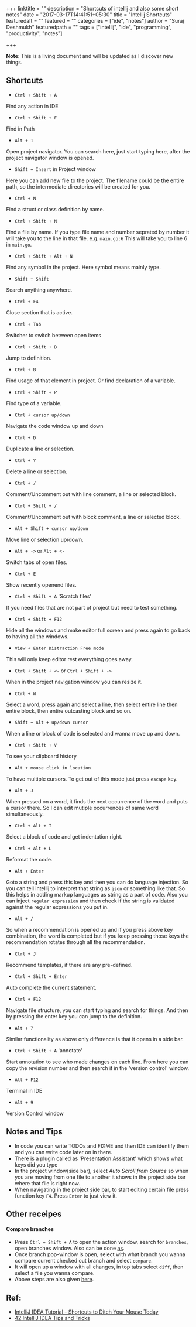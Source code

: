 +++
linktitle = ""
description = "Shortcuts of intellij and also some short notes"
date = "2017-03-17T14:41:51+05:30"
title = "Intellij Shortcuts"
featuredalt = ""
featured = ""
categories = ["ide", "notes"]
author = "Suraj Deshmukh"
featuredpath = ""
tags = ["intellij", "ide", "programming", "productivity", "notes"]

+++



**Note**: This is a living document and will be updated as I discover new things.

## Shortcuts

- `Ctrl + Shift + A`

Find any action in IDE

- `Ctrl + Shift + F`

Find in Path

- `Alt + 1`

Open project navigator.
You can search here, just start typing here, after the project navigator window is opened.

- `Shift + Insert` in Project window

Here you can add new file to the project. The filename could be the entire path, so the intermediate directories will be created for you.

- `Ctrl + N`

Find a struct or class definition by name.

- `Ctrl + Shift + N`

Find a file by name.
If you type file name and number seprated by number it will take you to the line in that file. e.g. `main.go:6` This will take you to line 6 in `main.go`.

- `Ctrl + Shift + Alt + N`

Find any symbol in the project. Here symbol means mainly type.

- `Shift + Shift`

Search anything anywhere.

- `Ctrl + F4`

Close section that is active.

- `Ctrl + Tab`

Switcher to switch between open items

- `Ctrl + Shift + B`

Jump to definition.

- `Ctrl + B`

Find usage of that element in project. Or find declaration of a variable.

- `Ctrl + Shift + P`

Find type of a variable.

- `Ctrl + cursor up/down`

Navigate the code window up and down

- `Ctrl + D`

Duplicate a line or selection.

- `Ctrl + Y`

Delete a line or selection.

- `Ctrl + /`

Comment/Uncomment out with line comment, a line or selected block.

- `Ctrl + Shift + /`

Comment/Uncomment out with block comment, a line or selected block.

- `Alt + Shift + cursor up/down`

Move line or selection up/down.

- `Alt + ->` or `Alt + <-`

Switch tabs of open files.

- `Ctrl + E`

Show recently openend files.

- `Ctrl + Shift + A` 'Scratch files'

If you need files that are not part of project but need to test something.

- `Ctrl + Shift + F12`

Hide all the windows and make editor full screen and press again to go back to having all the windows.

- `View + Enter Distraction Free mode`

This will only keep editor rest everything goes away.

- `Ctrl + Shift + <-` or `Ctrl + Shift + ->`

When in the project navigation window you can resize it.

- `Ctrl + W`

Select a word, press again and select a line, then select entire line then entire block, then entire outcasting block and so on.

- `Shift + Alt + up/down cursor`

When a line or block of code is selected and wanna move up and down.

- `Ctrl + Shift + V`

To see your clipboard history

- `Alt + mouse click in location`

To have multiple cursors. To get out of this mode just press `escape` key.

- `Alt + J`

When pressed on a word, it finds the next occurrence of the word and puts a cursor there. So I can edit mutiple occurrences of same word simultaneously.

- `Ctrl + Alt + I`

Select a block of code and get indentation right.

- `Ctrl + Alt + L`

Reformat the code.

- `Alt + Enter`

Goto a string and press this key and then you can do language injection. So you can tell intellij to interpret that string as `json` or something like that.
So this helps in adding markup languages as string as a part of code. Also you can inject `regular expression` and then check if the string is validated
against the regular expressions you put in.

- `Alt + /`

So when a recommendation is opened up and if you press above key combination, the word is completed but if you keep pressing those keys the recommendation
rotates through all the recommendation.

- `Ctrl + J`

Recommend templates, if there are any pre-defined.

- `Ctrl + Shift + Enter`

Auto complete the current statement.

- `Ctrl + F12`

Navigate file structure, you can start typing and search for things. And then by pressing the enter key you can jump to the definition.

- `Alt + 7`

Similar functionality as above only difference is that it opens in a side bar.

- `Ctrl + Shift + A` 'annotate'

Start annotation to see who made changes on each line. From here you can copy the revision number and then search it in the 'version control' window.

- `Alt + F12`

Terminal in IDE

- `Alt + 9`

Version Control window


## Notes and Tips

- In code you can write TODOs and FIXME and then IDE can identify them and you can write code later on in there.
- There is a plugin called as 'Presentation Assistant' which shows what keys did you type
- In the project window(side bar), select *Auto Scroll from Source* so when you are moving from one file to another it shows in the project side bar where that file is right now.
- When navigating in the project side bar, to start editing certain file press function key `F4`. Press `Enter` to just view it.


## Other receipes

#### Compare branches

- Press `Ctrl + Shift + A` to open the action window, search for `branches`, open branches window. Also can be done [as](https://www.jetbrains.com/help/pycharm/2016.1/accessing-git-branches-popup-menu.html).
- Once branch pop-window is open, select with what branch you wanna compare current checked out branch and select `compare`.
- It will open up a window with all changes, in top tabs select `diff`, then select a file you wanna compare.
- Above steps are also given [here](https://www.jetbrains.com/help/pycharm/2016.1/merging-deleting-and-comparing-branches.html).


## Ref:

- [IntelliJ IDEA Tutorial - Shortcuts to Ditch Your Mouse Today](https://www.youtube.com/watch?v=vsyT-7n5-1I)
- [42 IntelliJ IDEA Tips and Tricks](https://youtu.be/eq3KiAH4IBI)
